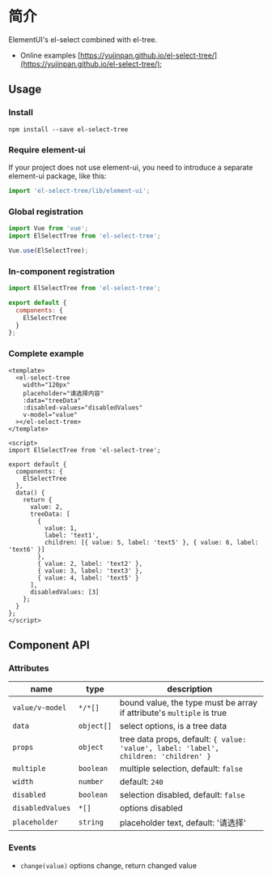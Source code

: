 # 简介

ElementUI's el-select combined with el-tree.

- Online examples [https://yujinpan.github.io/el-select-tree/](https://yujinpan.github.io/el-select-tree/);

## Usage

### Install

```
npm install --save el-select-tree
```

### Require element-ui

If your project does not use element-ui,
you need to introduce a separate element-ui package, like this:

```js
import 'el-select-tree/lib/element-ui';
```

### Global registration

```js
import Vue from 'vue';
import ElSelectTree from 'el-select-tree';

Vue.use(ElSelectTree);
```

### In-component registration

```js
import ElSelectTree from 'el-select-tree';

export default {
  components: {
    ElSelectTree
  }
};
```

### Complete example

```vue
<template>
  <el-select-tree
    width="120px"
    placeholder="请选择内容"
    :data="treeData"
    :disabled-values="disabledValues"
    v-model="value"
  ></el-select-tree>
</template>

<script>
import ElSelectTree from 'el-select-tree';

export default {
  components: {
    ElSelectTree
  },
  data() {
    return {
      value: 2,
      treeData: [
        {
          value: 1,
          label: 'text1',
          children: [{ value: 5, label: 'text5' }, { value: 6, label: 'text6' }]
        },
        { value: 2, label: 'text2' },
        { value: 3, label: 'text3' },
        { value: 4, label: 'text5' }
      ],
      disabledValues: [3]
    };
  }
};
</script>
```

## Component API

### Attributes

| name             | type       | description                                                                          |
| ---------------- | ---------- | ------------------------------------------------------------------------------------ |
| `value/v-model`  | `*/*[]`    | bound value, the type must be array if attribute's `multiple` is true                |
| `data`           | `object[]` | select options, is a tree data                                                       |
| `props`          | `object`   | tree data props, default: `{ value: 'value', label: 'label', children: 'children' }` |
| `multiple`       | `boolean`  | multiple selection, default: `false`                                                 |
| `width`          | `number`   | default: `240`                                                                       |
| `disabled`       | `boolean`  | selection disabled, default: `false`                                                 |
| `disabledValues` | `*[]`      | options disabled                                                                     |
| `placeholder`    | `string`   | placeholder text, default: '请选择'                                                  |

### Events

- `change(value)` options change, return changed value
